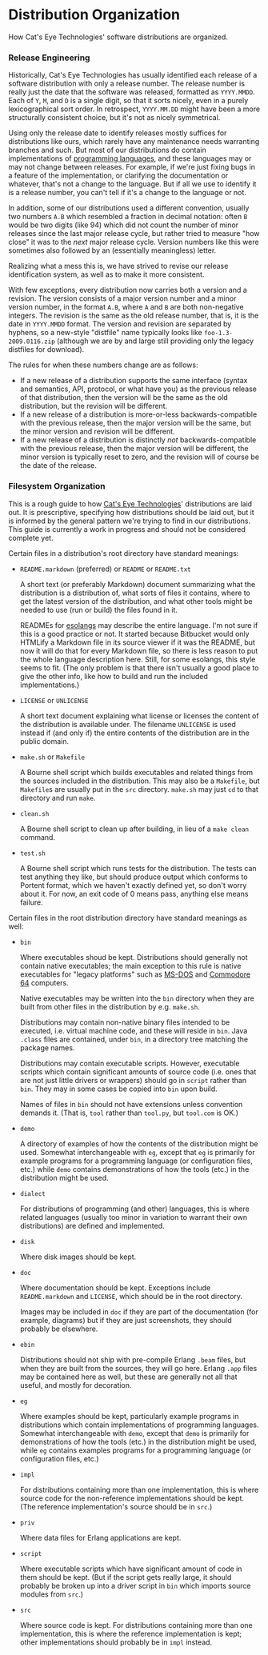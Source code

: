 Distribution Organization
=========================

How Cat's Eye Technologies' software distributions are organized.

### Release Engineering

Historically, Cat's Eye Technologies has usually identified each release
of a software distribution with only a release number. The release number is
really just the date that the software was released, formatted as
`YYYY.MMDD`. Each of `Y`, `M`, and `D` is a single digit, so that it
sorts nicely, even in a purely lexicographical sort order. In
retrospect, `YYYY.MM.DD` might have been a more structurally consistent
choice, but it's not as nicely symmetrical.

Using only the release date to identify releases mostly suffices for
distributions like ours, which rarely have any maintenance needs warranting
branches and such. But most of our distributions do contain implementations of
[programming languages][],
and these languages may or may not change
between releases. For example, if we're just fixing bugs in a feature of
the implementation, or clarifying the documentation or whatever, that's
not a change to the language. But if all we use to identify it is a
release number, you can't tell if it's a change to the language or not.

In addition, some of our distributions used a different convention, usually
two numbers `A.B` which resembled a fraction in decimal notation: often
`B` would be two digits (like 94) which did not count the number of
minor releases since the last major release cycle, but rather tried to
measure "how close" it was to the *next* major release cycle. Version
numbers like this were sometimes also followed by an (essentially
meaningless) letter.

Realizing what a mess this is, we have strived to revise our release
identification system, as well as to make it more consistent.

With few exceptions, every distribution now carries both a version and a
revision. The version consists of a major version number and a minor
version number, in the format `A.B`, where `A` and `B` are both
non-negative integers. The revision is the same as the old release
number, that is, it is the date in `YYYY.MMDD` format. The version and
revision are separated by hyphens, so a new-style "distfile" name
typically looks like `foo-1.3-2009.0116.zip` (although we are by and
large still providing only the legacy distfiles for download).

The rules for when these numbers change are as follows:

-   If a new release of a distribution supports the same interface
    (syntax and semantics, API, protocol, or what have you) as the
    previous release of that distribution, then the version
    will be the same as the old distribution, but the revision will be
    different.
-   If a new release of a distribution is more-or-less backwards-compatible
    with the previous release, then the major version will be the same,
    but the minor version and revision will be different.
-   If a new release of a distribution is distinctly *not*
    backwards-compatible with the previous release, then the major
    version will be different, the minor version is typically reset to
    zero, and the revision will of course be the date of the release.

### Filesystem Organization

This is a rough guide to how [Cat's Eye Technologies][]' distributions
are laid out.  It is prescriptive,
specifying how distributions should be laid out, but it is informed by
the general pattern we're trying to find in our distributions.  This
guide is currently a work in progress and should not be considered
complete yet.

Certain files in a distribution's root directory have standard meanings:
    
-   `README.markdown` (preferred) or `README` or `README.txt`
    
    A short text (or preferably Markdown) document summarizing what the
    distribution is a distribution of, what sorts of files it contains,
    where to get the latest version of the distribution, and what other
    tools might be needed to use (run or build) the files found in it.
    
    READMEs for [esolangs][] may describe the entire language.
    I'm not sure if this is a good practice or not.
    It started because Bitbucket would only HTMLify
    a Markdown file in its source viewer if it was the README, but now
    it will do that for every Markdown file, so there is less reason to
    put the whole language description here.  Still, for some esolangs,
    this style seems to fit.  (The only problem is that there isn't
    usually a good place to give the other info, like how to build and
    run the included implementations.)
    
-   `LICENSE` or `UNLICENSE`
    
    A short text document explaining what license or licenses the
    content of the distribution is available under.  The filename
    `UNLICENSE` is used instead if (and only if) the entire contents of
    the distribution are in the public domain.

-   `make.sh` or `Makefile`
    
    A Bourne shell script which builds executables and related things
    from the sources included in the distribution.  This may also be
    a `Makefile`, but `Makefile`s are usually put in the `src`
    directory.  `make.sh` may just `cd` to that directory and run `make`.

-   `clean.sh`
    
    A Bourne shell script to clean up after building, in lieu of a
    `make clean` command.

-   `test.sh`
    
    A Bourne shell script which runs tests for the distribution.  The
    tests can test anything they like, but should produce output which
    conforms to Portent format, which we haven't exactly defined yet, so
    don't worry about it.  For now, an exit code of 0 means pass,
    anything else means failure.

Certain files in the root distribution directory have standard meanings as
well:

-   `bin`
    
    Where executables shoud be kept.  Distributions should generally not
    contain native executables; the main exception to this rule is native
    executables for "legacy platforms" such as [MS-DOS][] and
    [Commodore 64][] computers.
    
    Native executables may be written into the `bin` directory when they
    are built from other files in the distribution by e.g. `make.sh`.
    
    Distributions may contain non-native binary files intended to be
    executed, i.e. virtual machine code, and these will reside in `bin`.
    Java `.class` files are contained, under `bin`, in a directory tree
    matching the package names.
    
    Distributions may contain executable scripts.  However, executable
    scripts which contain significant amounts of source code (i.e. ones
    that are not just little drivers or wrappers) should go in `script`
    rather than `bin`.  They may in some cases be copied into `bin` upon
    build.
    
    Names of files in `bin` should not have extensions unless convention
    demands it.  (That is, `tool` rather than `tool.py`, but `tool.com`
    is OK.)
    
-   `demo`
    
    A directory of examples of how the contents of the distribution might
    be used.  Somewhat interchangeable with `eg`, except that `eg` is
    primarily for example programs for a programming language
    (or configuration files, etc.) while `demo` contains demonstrations
    of how the tools (etc.) in the distribution might be used.
    
-   `dialect`
    
    For distributions of programming (and other) languages, this is
    where related languages (usually too minor in variation to warrant
    their own distributions) are defined and implemented.
    
-   `disk`
    
    Where disk images should be kept.

-   `doc`
    
    Where documentation should be kept.  Exceptions include
    `README.markdown` and `LICENSE`, which should be in the root
    directory.
    
    Images may be included in `doc` if they are part of the
    documentation (for example, diagrams) but if they are just
    screenshots, they should probably be elsewhere.

-   `ebin`
    
    Distributions should not ship with pre-compile Erlang `.beam` files,
    but when they are built from the sources, they will go here.  Erlang
    `.app` files may be contained here as well, but these are generally
    not all that useful, and mostly for decoration.
    
-   `eg`
    
    Where examples should be kept, particularly example programs
    in distributions which contain implementations of programming
    languages.  Somewhat interchangeable with `demo`, except that `demo`
    is primarily for demonstrations of how the tools (etc.) in the
    distribution might be used, while `eg` contains examples programs
    for a programming language (or configuration files, etc.)
    
-   `impl`
    
    For distributions containing more than one implementation, this is
    where source code for the non-reference implementations should be
    kept.  (The reference implementation's source should be in `src`.)
    
-   `priv`
    
    Where data files for Erlang applications are kept.
    
-   `script`
    
    Where executable scripts which have significant amount of code in
    them should be kept.  (But if the script gets really large, it should
    probably be broken up into a driver script in `bin` which imports
    source modules from `src`.)
    
-   `src`
    
    Where source code is kept.  For distributions containing more than
    one implementation, this is where the reference implementation is
    kept; other implementations should probably be in `impl` instead.

[programming languages]: http://catseye.tc/article/Languages.md
[esolangs]: ../article/General_Information.md#esolang
[Cat's Eye Technologies]: ../article/General%20Information.md#cats-eye-technologies
[MS-DOS]: ../article/Retrocomputing.md#ms-dos
[Commodore 64]: ../article/Retrocomputing.md#commodore-64

